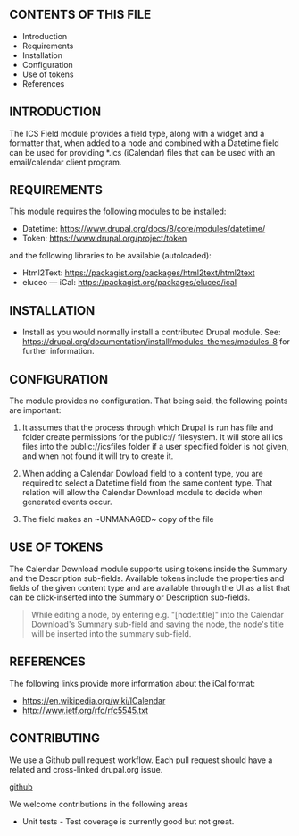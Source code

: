 CONTENTS OF THIS FILE
---------------------
   
 * Introduction
 * Requirements
 * Installation
 * Configuration
 * Use of tokens
 * References


INTRODUCTION
------------

The ICS Field module provides a field type, along with a widget and a
formatter that, when added to a node and combined with a Datetime field can be
used for providing *.ics (iCalendar) files that can be used with an
email/calendar client program.


REQUIREMENTS
------------

This module requires the following modules to be installed:

* Datetime: https://www.drupal.org/docs/8/core/modules/datetime/
* Token: https://www.drupal.org/project/token

and the following libraries to be available (autoloaded):

* Html2Text: https://packagist.org/packages/html2text/html2text
* eluceo — iCal: https://packagist.org/packages/eluceo/ical


INSTALLATION
------------
 
 * Install as you would normally install a contributed Drupal module. See:
   https://drupal.org/documentation/install/modules-themes/modules-8
   for further information.


CONFIGURATION
------------

The module provides no configuration. That being said, the following points
are important:

1. It assumes that the process through which Drupal is run has file and folder
create permissions for the public:// filesystem. It will store all ics files
into the public://icsfiles folder if a user specified folder is not given,
and when not found it will try to create it.

2. When adding a Calendar Dowload field to a content type, you are required to
select a Datetime field from the same content type. That relation will allow
the Calendar Download module to decide when generated events occur.

3. The field makes an ~UNMANAGED~ copy of the file



USE OF TOKENS
------------

The Calendar Download module supports using tokens inside the Summary and the
Description sub-fields. Available tokens include the properties and fields of
the given content type and are available through the UI as a list that can be
click-inserted into the Summary or Description sub-fields.

> While editing a node, by entering e.g. "[node:title]" into the Calendar Download's
Summary sub-field and saving the node, the node's title will be inserted into
the summary sub-field. 


REFERENCES
------------

The following links provide more information about the iCal format:

* https://en.wikipedia.org/wiki/ICalendar
* http://www.ietf.org/rfc/rfc5545.txt


CONTRIBUTING
------------

We use a Github pull request workflow. Each pull request should have a related and cross-linked drupal.org issue.

[github](https://github.com/ibrows/drupal_ics_field)

We welcome contributions in the following areas

* Unit tests - Test coverage is currently good but not great.